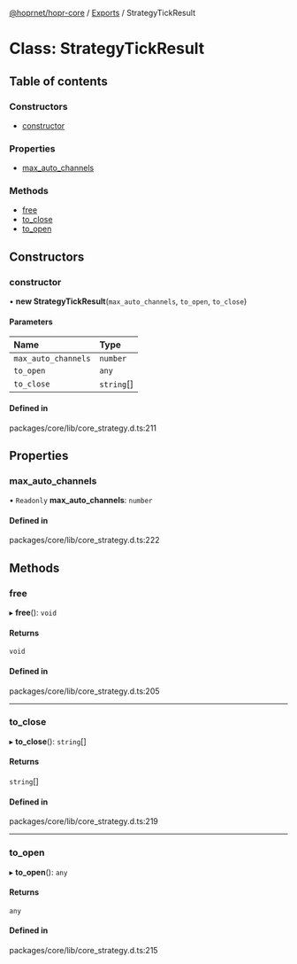 [@hoprnet/hopr-core](../README.md) / [Exports](../modules.md) / StrategyTickResult

# Class: StrategyTickResult

## Table of contents

### Constructors

- [constructor](StrategyTickResult.md#constructor)

### Properties

- [max\_auto\_channels](StrategyTickResult.md#max_auto_channels)

### Methods

- [free](StrategyTickResult.md#free)
- [to\_close](StrategyTickResult.md#to_close)
- [to\_open](StrategyTickResult.md#to_open)

## Constructors

### constructor

• **new StrategyTickResult**(`max_auto_channels`, `to_open`, `to_close`)

#### Parameters

| Name | Type |
| :------ | :------ |
| `max_auto_channels` | `number` |
| `to_open` | `any` |
| `to_close` | `string`[] |

#### Defined in

packages/core/lib/core_strategy.d.ts:211

## Properties

### max\_auto\_channels

• `Readonly` **max\_auto\_channels**: `number`

#### Defined in

packages/core/lib/core_strategy.d.ts:222

## Methods

### free

▸ **free**(): `void`

#### Returns

`void`

#### Defined in

packages/core/lib/core_strategy.d.ts:205

___

### to\_close

▸ **to_close**(): `string`[]

#### Returns

`string`[]

#### Defined in

packages/core/lib/core_strategy.d.ts:219

___

### to\_open

▸ **to_open**(): `any`

#### Returns

`any`

#### Defined in

packages/core/lib/core_strategy.d.ts:215
